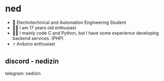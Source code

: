 # ned
- 🏫 Electrotechnical and Automation Engineering Student
- 🧑‍💻 I am 17 years old
  enthusiast
- 🧑‍💻 I mainly code C and Python, but I have some experience developing backend services. (PHP)
- ⚡️ Arduino enthusiast


discord - nedizin
-
telegram: nedizin
